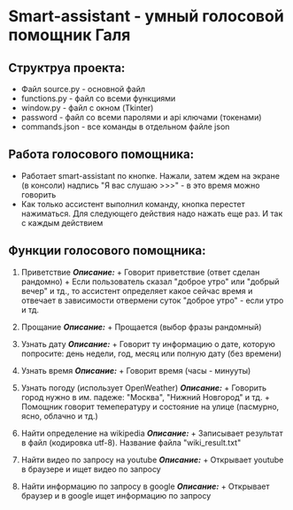 # Smart-assistant - умный голосовой помощник Галя

## Структруа проекта:
-  Файл source.py - основной файл
-  functions.py - файл со всеми функциями
-  window.py - файл с окном (Tkinter)
-  password - файл со всеми паролями и api ключами (токенами)
-  commands.json - все команды в отдельном файле json

## Работа голосового помощника:
+ Работает smart-assistant по кнопке. Нажали, затем ждем на экране (в консоли) надпись "Я вас слушаю >>>" - в это время можно говорить
+ Как только ассистент выполнил команду, кнопка перестет нажиматься. Для следующего действия надо нажать еще раз. И так с каждым действием

 ## Функции голосового помощника:
  1. Приветствие
***Описание:***
    + Говорит приветствие (ответ сделан рандомно)
    + Если пользователь сказал "доброе утро" или "добрый вечер" и тд., то ассистент определяет какое сейчас время и отвечает в зависимости отвермени суток "доброе утро" - если утро и тд.
     
  2. Прощание
***Описание:***
    + Прощается (выбор фразы рандомный)
     
  3. Узнать дату
***Описание:***
    + Говорит ту информацию о дате, которую попросите: день недели, год, месяц или полную дату (без времени)
     
  4. Узнать время
***Описание:***
    + Говорит время (часы - минууты)
     
  5. Узнать погоду (использует OpenWeather)
***Описание:***
    + Говорить город нужно в им. падеже: "Москва", "Нижний Новгород" и тд.
    + Помощник говорит темепературу и состояние на улице (пасмурно, ясно, облачно и тд.)
    
  6. Найти определение на wikipedia
***Описание:***
    + Записывает результат в файл (кодировка utf-8). Название файла "wiki_result.txt"
    
  7. Найти видео по запросу на youtube
***Описание:***
    + Открывает youtube в браузере и ищет видео по запросу
    
  8. Найти информацию по запросу в google
***Описание:***
    + Открывает браузер и в google ищет информацию по запросу 


  
